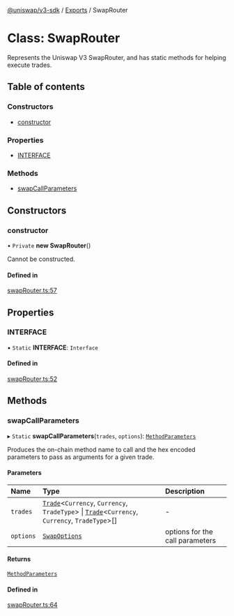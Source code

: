 [@uniswap/v3-sdk](../README.md) / [Exports](../modules.md) / SwapRouter

# Class: SwapRouter

Represents the Uniswap V3 SwapRouter, and has static methods for helping execute trades.

## Table of contents

### Constructors

- [constructor](SwapRouter.md#constructor)

### Properties

- [INTERFACE](SwapRouter.md#interface)

### Methods

- [swapCallParameters](SwapRouter.md#swapcallparameters)

## Constructors

### constructor

• `Private` **new SwapRouter**()

Cannot be constructed.

#### Defined in

[swapRouter.ts:57](https://github.com/Uniswap/v3-sdk/blob/08a7c05/src/swapRouter.ts#L57)

## Properties

### INTERFACE

▪ `Static` **INTERFACE**: `Interface`

#### Defined in

[swapRouter.ts:52](https://github.com/Uniswap/v3-sdk/blob/08a7c05/src/swapRouter.ts#L52)

## Methods

### swapCallParameters

▸ `Static` **swapCallParameters**(`trades`, `options`): [`MethodParameters`](../interfaces/MethodParameters.md)

Produces the on-chain method name to call and the hex encoded parameters to pass as arguments for a given trade.

#### Parameters

| Name | Type | Description |
| :------ | :------ | :------ |
| `trades` | [`Trade`](Trade.md)<`Currency`, `Currency`, `TradeType`\> \| [`Trade`](Trade.md)<`Currency`, `Currency`, `TradeType`\>[] | - |
| `options` | [`SwapOptions`](../interfaces/SwapOptions.md) | options for the call parameters |

#### Returns

[`MethodParameters`](../interfaces/MethodParameters.md)

#### Defined in

[swapRouter.ts:64](https://github.com/Uniswap/v3-sdk/blob/08a7c05/src/swapRouter.ts#L64)
